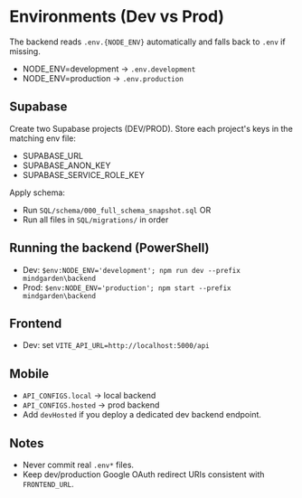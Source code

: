 # Environments (Dev vs Prod)

The backend reads `.env.{NODE_ENV}` automatically and falls back to `.env` if missing.

- NODE_ENV=development → `.env.development`
- NODE_ENV=production → `.env.production`

## Supabase
Create two Supabase projects (DEV/PROD). Store each project's keys in the matching env file:
- SUPABASE_URL
- SUPABASE_ANON_KEY
- SUPABASE_SERVICE_ROLE_KEY

Apply schema:
- Run `SQL/schema/000_full_schema_snapshot.sql` OR
- Run all files in `SQL/migrations/` in order

## Running the backend (PowerShell)
- Dev: `$env:NODE_ENV='development'; npm run dev --prefix mindgarden\backend`
- Prod: `$env:NODE_ENV='production'; npm start --prefix mindgarden\backend`

## Frontend
- Dev: set `VITE_API_URL=http://localhost:5000/api`

## Mobile
- `API_CONFIGS.local` → local backend
- `API_CONFIGS.hosted` → prod backend
- Add `devHosted` if you deploy a dedicated dev backend endpoint.

## Notes
- Never commit real `.env*` files.
- Keep dev/production Google OAuth redirect URIs consistent with `FRONTEND_URL`.

